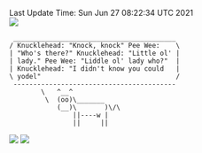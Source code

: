 Last Update Time: 
Sun Jun 27 08:22:34 UTC 2021
<br>![](https://img.shields.io/badge/%E5%A4%A7%E5%AE%B6-%E5%AE%89%E5%AE%89-green)<br>
```
 _________________________________________
/ Knucklehead: "Knock, knock" Pee Wee:    \
| "Who's there?" Knucklehead: "Little ol' |
| lady." Pee Wee: "Liddle ol' lady who?"  |
| Knucklehead: "I didn't know you could   |
\ yodel"                                  /
 -----------------------------------------
        \   ^__^
         \  (oo)\_______
            (__)\       )\/\
                ||----w |
                ||     ||
```
![](https://github-readme-stats.vercel.app/api?username=chenlitw)
![](https://github-readme-stats.vercel.app/api/top-langs/?username=chenlitw)
